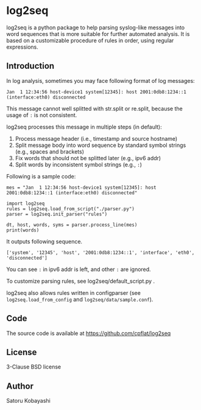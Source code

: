 # log2seq

log2seq is a python package to help parsing syslog-like messages into word sequences that is more suitable for further automated analysis.
It is based on a customizable procedure of rules in order, using regular expressions.

## Introduction

In log analysis, sometimes you may face following format of log messages:
	
	Jan  1 12:34:56 host-device1 system[12345]: host 2001:0db8:1234::1 (interface:eth0) disconnected

This message cannot well splitted with str.split or re.split, because the usage of `:` is not consistent.

log2seq processes this message in multiple steps (in default):

1. Process message header (i.e., timestamp and source hostname)
1. Split message body into word sequence by standard symbol strings (e.g., spaces and brackets)
1. Fix words that should not be splitted later (e.g., ipv6 addr)
1. Split words by inconsistent symbol strings (e.g., `:`)

Following is a sample code:

	mes = "Jan  1 12:34:56 host-device1 system[12345]: host 2001:0db8:1234::1 (interface:eth0) disconnected"

	import log2seq
	rules = log2seq.load_from_script("./parser.py")
	parser = log2seq.init_parser("rules")

	dt, host, words, syms = parser.process_line(mes)
	print(words)

It outputs following sequence.

	['system', '12345', 'host', '2001:0db8:1234::1', 'interface', 'eth0', 'disconnected']

You can see `:` in ipv6 addr is left, and other `:` are ignored.

To customize parsing rules, see log2seq/default_script.py .

log2seq also allows rules written in configparser (see `log2seq.load_from_config` and `log2seq/data/sample.conf`).


## Code
The source code is available at https://github.com/cpflat/log2seq


## License
3-Clause BSD license


## Author
Satoru Kobayashi

